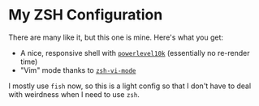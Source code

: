 # My ZSH Configuration

There are many like it, but this one is mine. Here's what you get:

- A nice, responsive shell with [`powerlevel10k`](https://github.com/romkatv/powerlevel10k) (essentially no re-render time)
- "Vim" mode thanks to [`zsh-vi-mode`](https://github.com/jeffreytse/zsh-vi-mode)

I mostly use `fish` now, so this is a light config so that I don't have to deal with weirdness when I need to use `zsh`.